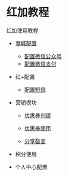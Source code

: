 # 红加教程

红加使用教程

* [商城配置](/she-zhi.md)
  * [配置微信公众号](/she-zhi.md)
  * [配置微信支付](/zhi-fu-she-zhi.md)
* 红+配置
  * [配置短信](/7ea2+-pei-zhi/wen-zhang-pei-zhi.md)
* 营销模块

  * [优惠券创建](/ying-xiao-mo-kuai/you-hui-quan-chuang-jian.md)

  * [优惠券使用](/ying-xiao-mo-kuai/you-hui-quan-shi-yong.md)

  * [分享裂变](/ying-xiao-mo-kuai/lie-bian-fen-xiang.md)

* 积分使用

* 个人中心配置



